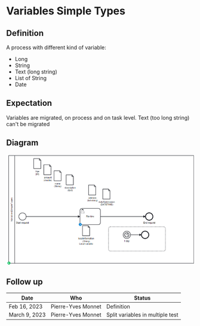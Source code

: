 # Variables Simple Types

## Definition
A process with different kind of variable:
* Long
* String
* Text (long string)
* List of String
* Date

## Expectation

Variables are migrated, on process and on task level.
Text (too long string) can't be migrated

## Diagram
![alt text](VariablesSimpleTypes.png "VariablesSimpleTypes")

## Follow up


| Date           | Who                | Status                           |
|----------------|--------------------|----------------------------------|
| Feb 16, 2023   | Pierre-Yves Monnet | Definition                       |
| March 9, 2023  | Pierre-Yves Monnet | Split variables in multiple test |
